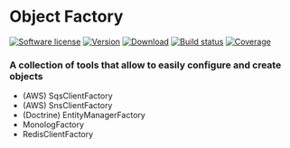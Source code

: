 # Object Factory
[![Software license][ico-license]](README.md)
[![Version][ico-version-stable]][link-packagist]
[![Download][ico-downloads-monthly]][link-downloads]
[![Build status][ico-travis]][link-travis]
[![Coverage][ico-codecov]][link-codecov]

[ico-license]: https://img.shields.io/github/license/nrk/predis.svg?style=flat-square
[ico-version-stable]: https://img.shields.io/packagist/v/micronative/object-factory.svg
[ico-downloads-monthly]: https://img.shields.io/packagist/dm/micronative/object-factory.svg
[ico-travis]: https://travis-ci.org/gh/micronative/object-factory.svg?branch=master
[ico-codecov]: https://codecov.io/gh/micronative/object-factory/branch/master/graph/badge.svg

[link-packagist]: https://packagist.org/packages/micronative/object-factory
[link-codecov]: https://codecov.io/gh/micronative/object-factory
[link-travis]: https://travis-ci.org/gh/micronative/object-factory
[link-downloads]: https://packagist.org/packages/micronative/object-factory/stats

### A collection of tools that allow to easily configure and create objects

+ (AWS) SqsClientFactory
+ (AWS) SnsClientFactory
+ (Doctrine) EntityManagerFactory
+ MonologFactory
+ RedisClientFactory 
